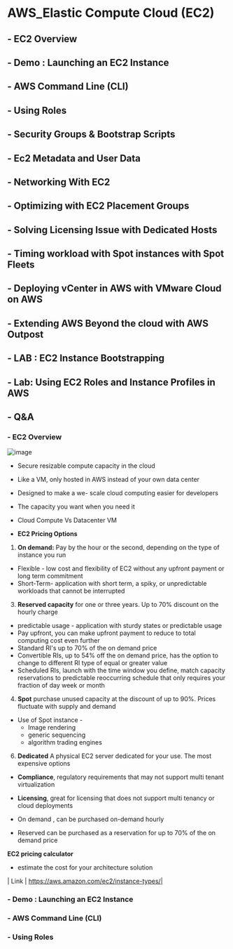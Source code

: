 # AWS_Elastic Compute Cloud (EC2)

## - EC2 Overview
## - Demo : Launching an EC2 Instance
## - AWS Command Line (CLI)
## - Using Roles
## - Security Groups & Bootstrap Scripts
## - Ec2 Metadata and User Data
## - Networking With EC2
## - Optimizing with EC2 Placement Groups
## - Solving Licensing Issue with Dedicated Hosts
## - Timing workload with Spot instances with Spot Fleets
## - Deploying vCenter in AWS with VMware Cloud on AWS
## - Extending AWS Beyond the cloud with AWS Outpost
## - LAB : EC2 Instance Bootstrapping
## - Lab: Using EC2 Roles and Instance Profiles in AWS
## - Q&A


### - EC2 Overview

![image](https://github.com/Mk-CloudLeader/aws_Meetup-2023/assets/66654978/f0928bf2-bb68-4597-a782-510fc8c3321a)

- Secure resizable compute capacity in the cloud
- Like a VM, only hosted in AWS instead of your own data center 
- Designed to make a we- scale cloud computing easier for developers
- The capacity you want when you need it
- Cloud Compute Vs Datacenter VM


- **EC2 Pricing Options**

1. **On demand:**  Pay by the hour or the second, depending on the type of instance you run
- Flexible - low cost and flexibility of EC2 without any upfront payment or long term commitment 
- Short-Term- application with short term, a spiky, or unpredictable workloads that cannot be interrupted 


3. **Reserved capacity** for one or three years. Up to 70% discount on the hourly charge 

-	predictable usage - application with sturdy states or predictable usage 
-	 Pay upfront, you can make upfront payment to reduce to total computing cost even further
-	Standard RI's up to 70% of the on demand price
-	Convertible RIs,  up to 54% off the on demand price, has the option to change to different RI type of equal or greater value 
-	Scheduled RIs,  launch with the time window you define, match capacity reservations to predictable reoccurring schedule that only requires your fraction of day week or month 


4. **Spot** purchase unused capacity at the discount of up to 90%. Prices fluctuate with supply and demand

  - Use of Spot instance - 
       - Image rendering
       - generic sequencing
       - algorithm trading engines 

6. **Dedicated** A physical EC2 server dedicated for your use. The most expensive options 

- **Compliance**,  regulatory requirements that may not support multi tenant virtualization
- **Licensing**,  great for licensing that does not support multi tenancy or cloud deployments

- On demand , can be purchased on-demand hourly 
- Reserved can be purchased as a reservation for up to 70% of the on demand price  

**EC2  pricing calculator** 
  - estimate the cost for your architecture solution  


| Link | https://aws.amazon.com/ec2/instance-types/|



### - Demo : Launching an EC2 Instance


### - AWS Command Line (CLI)

### - Using Roles

